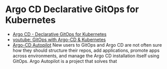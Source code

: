 # Argo CD Declarative GitOps for Kubernetes
- [Argo CD - Declarative GitOps for Kubernetes](https://argoproj.github.io/argo-cd/)
- [youtube: GitOps with Argo-CD & Kubernetes](https://www.youtube.com/watch?v=QrLwFEXvxbo&ab_channel=HoussemDellai)
- [Argo-CD Autopilot](https://github.com/argoproj-labs/argocd-autopilot) New users to GitOps and Argo CD are not often sure how they should structure their repos, add applications, promote apps across environments, and manage the Argo CD installation itself using GitOps. Argo Autopilot is a project that solves that